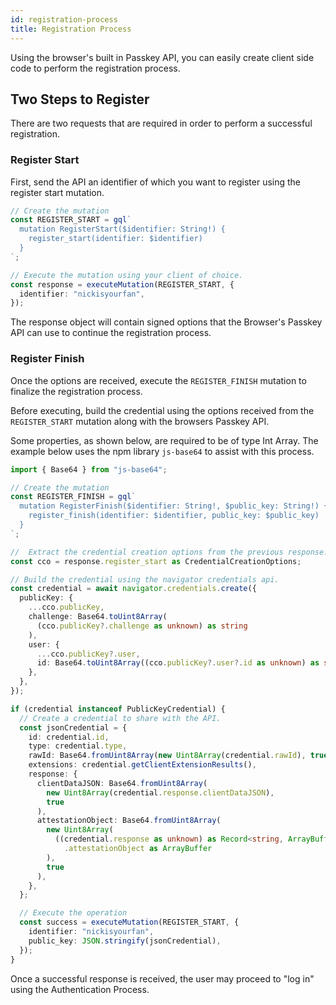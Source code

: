 ```yaml
---
id: registration-process
title: Registration Process
---
```


Using the browser's built in Passkey API, you can easily create client side code to perform the registration process.

## Two Steps to Register

There are two requests that are required in order to perform a successful registration.

### Register Start

First, send the API an identifier of which you want to register using the register start mutation.

```ts
// Create the mutation
const REGISTER_START = gql`
  mutation RegisterStart($identifier: String!) {
    register_start(identifier: $identifier)
  }
`;

// Execute the mutation using your client of choice.
const response = executeMutation(REGISTER_START, {
  identifier: "nickisyourfan",
});
```

The response object will contain signed options that the Browser's Passkey API can use
to continue the registration process.

### Register Finish

Once the options are received, execute the `REGISTER_FINISH` mutation to finalize the registration process.

Before executing, build the credential using the options received from the `REGISTER_START` mutation along with
the browsers Passkey API.

Some properties, as shown below, are required to be of type Int Array. The example below uses the npm library `js-base64`
to assist with this process.

```ts
import { Base64 } from "js-base64";

// Create the mutation
const REGISTER_FINISH = gql`
  mutation RegisterFinish($identifier: String!, $public_key: String!) {
    register_finish(identifier: $identifier, public_key: $public_key)
  }
`;

//  Extract the credential creation options from the previous response.
const cco = response.register_start as CredentialCreationOptions;

// Build the credential using the navigator credentials api.
const credential = await navigator.credentials.create({
  publicKey: {
    ...cco.publicKey,
    challenge: Base64.toUint8Array(
      (cco.publicKey?.challenge as unknown) as string
    ),
    user: {
      ...cco.publicKey?.user,
      id: Base64.toUint8Array((cco.publicKey?.user?.id as unknown) as string),
    },
  },
});

if (credential instanceof PublicKeyCredential) {
  // Create a credential to share with the API.
  const jsonCredential = {
    id: credential.id,
    type: credential.type,
    rawId: Base64.fromUint8Array(new Uint8Array(credential.rawId), true),
    extensions: credential.getClientExtensionResults(),
    response: {
      clientDataJSON: Base64.fromUint8Array(
        new Uint8Array(credential.response.clientDataJSON),
        true
      ),
      attestationObject: Base64.fromUint8Array(
        new Uint8Array(
          ((credential.response as unknown) as Record<string, ArrayBuffer>)
            .attestationObject as ArrayBuffer
        ),
        true
      ),
    },
  };

  // Execute the operation
  const success = executeMutation(REGISTER_START, {
    identifier: "nickisyourfan",
    public_key: JSON.stringify(jsonCredential),
  });
}
```

Once a successful response is received, the user may proceed to "log in" using the Authentication Process.
